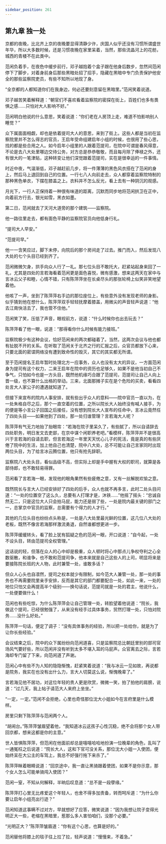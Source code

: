 ```yaml
---
sidebar_position: 261
---
```


## 第九章 **独一处**

京都的夜晚，比北齐上京的夜晚要显得清静少许，庆国人似乎还没有习惯所谓盛世年华，所以大多数时候，还是习惯夜晚在家里呆着，当然，那些流晶河上的花舫，城西的青楼不在此类中。

范闲负着手，在夜色中缓步前行，邓子越抱着个盒子跟在他身后数步，忽然间范闲停下了脚步，对着身前身后那些黑暗处招了招手，隐藏在黑暗中专门负责保护他安全的那些监察院吏员，有些不知所以地现了身。

“全京都的人都知道你们在我身边，何必还要刻意留在黑暗里。”范闲笑着说道。

邓子越苦笑着解释道：“朝官们不喜欢看着监察院的密探在街上，百姓们也多有畏惧之感……只怕对大人影响不好。”

范闲明白他说的什么意思，笑着说道：“你们老在人房顶上走，难道不怕影响别人睡觉？”

众下属面面相觑，却也是依着提司大人的意思，来到了街上。这些人都是当初在监察院里并不怎么得志的官员，王启年受命组建启年小组的时候，也很用了些心思，找的都是些合用之人。如今启年小组里的人跟着范提司，在院中可谓是春风得意，不论是去八大处里哪边交待公务，对方总是恭恭敬敬，而且每月除了俸禄之外，还有很大的一笔津贴，这种转变让他们深觉跟着范提司，实在是很幸运的一件事情。

时近中夜，气温渐低，邓子越赶前几步，将一件薄薄的黑色风衣搭在了范闲的身上，然后马上退回到自己的位置。一行七八人向前走去，众人都穿着监察院特制的那种黑色单衣，下摆在膝盖之上。衣料并不怎么反光，看上去有一种阴沉的观感。

月光下，一行人正保持着一种很有味道的距离，沉默而同步地将范闲拱卫在正中，向着前方行去，银光如雪，黑衣如墨。

第二日，范闲就去了天河大道旁的那个建筑——监察院。

他一路往里走去，都有面色平静的监察院官员向他低身行礼。

“提司大人早安。”

“范提司早。”

他一一含笑应过，脚下未停，向院后的那个房间走了过去。推门而入，然后发现八大处的七个头目已经到齐了。

范闲微微欠身，拱手向众人行了一礼。那七位头目不敢托大，赶紧站起身来回了一礼，尤其是四处的言若海看着范闲更是面色喜悦，微有感激，想来这两天在家中与言冰云父子和睦，心情不错，只有陈萍萍坐在长桌尽头的那张轮椅上似笑非笑地望着他。

他咳了一声，坐到了陈萍萍右手边的那位座位上，有些意外没有发现老师的身影。似乎猜到他在想什么，陈萍萍双手轻轻抚摩着膝盖，用微尖的声音轻声说道：“他去江南快活去了，我也管不住他。”

范闲笑了笑，压低了声音，眼视前方，说道：“什么时候你也出去玩去？”

陈萍萍看了他一眼，说道：“那得看你什么时候有能力接班。”

监察院极少有这种会议，恰好范闲来的两次都碰着了。当然，这两次会议与他也都有扯脱不开的关系。在听取了范闲关于北齐之行的汇报之后，众官员都放下心来，只要北面的密谍网络没有遭到致命性的毁灭，其它的其实都无所谓。

至于范闲提名王启年暂时处理北方一应事务，众人也没有太大的异议，一方面范闲身为提司有这个权力，二来王启年在院中的资历也足够久，如果不是他当初自己不争气，只怕如今也是一方头目，既然他机缘巧合跟了范提司，范提司让自己人向上晋一级，也不算什么出格的举动。三来，北面那摊子实在是个危险的买卖，看看四处言大人家公子的遭遇就知道了。

但接下来宣布的院内人事安排，就有些出乎众人的意料——院中官员一直以为，在一处朱格自尽之后，那个一直空着的位置，之所以院长大人始终没有喊人接手，为的便是等小言公子回国之后接任，没有想到院长大人宣布的任命中，言冰云竟然任了四处头目——如果他到了四处，那一处归谁管理？言若海大人呢？

陈萍萍有气无力地抬了抬眼帘：“若海在院子里呆久了，有些腻了，所以自请辞去四处职务，明日发文去吏部，在京中谋个闲职养老吧。”看模样，陈萍萍并不是很高兴于言若海的自请去职，但言若海这一年里天天忧心儿子的死活，竟是真的有些厌倦了院中的生活，加上他自己也清楚，院中八大处，总不可能让自己言家同时出现两位头目，为了给言冰云腾位置，他只有抢先辞职。

监察院八大处头目，看似品级不高，但实际上却是手中握有大权的职司，就算是各部侍郎，也不敢轻易得罪。

范闲看了言若海一眼，发现他的眼角果然有些疲倦之意，又有一丝解脱欢愉之意。

既然院长与言大人已经安排好了四处的后手，众人也就不再多言，此时二处头目问道：“一处的位置空了这么久，总要有人打理才是，沐铁……”他摇了摇头：“忠诚自然无二，只是这位大人只会拍马屁，能力还是弱了些，一处是院内最关键的部门之一，总掌京中官员的监察，总需要有个得力的人才行。”

其他的几位头目也纷纷点头称是，一处是八大处里最光鲜的位置，这几位八大处的老板，既然不像言若海那样激流勇退，自然谁都想更进一步。

陈萍萍缓缓转头，看了脸上犹有狐疑之色的范闲一眼，开口说道：“自今起，一处不设头目，转由范提司全权管理。”

这话说的轻，但落在众人的心中却是极重，众人顿时将心中那点儿争权夺利之心全数驱散，和谁争，也不敢和范提司争，他本来就是自己这些人的上司，明显将来是要接陈院长班的大人物，此时兼管一处，谁敢多话？

但众人心头也自凛然，提司之权本就少有限制，如今范大人兼管一处，那一处的事务也不再需要院里亲手安排，反而是其它的部门都要配合一处，如此一来，一处的地位只怕又会再提高半个级别——换句话说，范提司就是一处的君主，他说什么，一处便要做什么！

范闲也有些吃惊，为什么陈萍萍会让自己管理一处，转脸望着他说道：“院长，我做这个提司，已经很勉强了，从来没有经手过具体事务，贸然打理一处，只怕对院务……没什么好处。”

陈萍萍一句话，便定了调子：“没有具体事务的经验，所以把一处给你，就是为了让你长些经验。”

会议结束之后，院中的众下属纷纷向范闲道喜，只是监察院总比朝廷里别的部司官场风气要好些，所以范闲并没有听到太多不堪入耳的马屁声。众官离去之际，言若海却专门留了下来，向范闲道了声谢。

范闲心中有些不为人知的隐隐惭愧，赶紧笑着说道：“我与冰云一见如故，再说都是院务，我实在也没有出什么力，言大人切莫这么说，惭愧晚辈了。”

言若海见他不居功，对这位年轻的贵人更是欣赏，微微一笑，拍了拍他的肩膀，说道：“过几天，我上帖子请范大人来府上坐坐。”

“一定，一定。”范闲不会拒绝，心里也奇怪那位沈大小姐如今在言府里是什么模样。

房里只剩下陈萍萍与范闲两个人。

“胡闹台。”陈萍萍皱眉望着他，“我知道冰云这孩子心性沉稳，绝不会将那个女人带回京都，想来这都是你的主意。”

世人皆惧陈萍萍，但范闲在他面前却总是嘻嘻哈哈地扮演一位晚辈的角色，乱叫了一通冤枉之后说道：“院长大人，这和下官可没关系，那位沈大小姐一入使团，便始终呆在大公主的车驾上，我总不好强行拖下来杀了。”

陈萍萍眯着眼睛说道：“回京途中，我一直让黑骑跟着使团，如果不是你示意，那个女人怎么可能单骑闯入使团？”

范闲一窒，不知从何解释，半晌后叹息道：“总不是一段孽缘。”

陈萍萍打心里无比疼爱这个年轻人，也舍不得多加责备，转而呵斥道：“为什么你要让启年小组亮出行迹？”

范闲知道这事瞒不过对方，早就想好了应答，微笑说道：“因为我想让院子变得光明正大一些，老缩在黑暗里，惹那么多人害怕咱们，没那个必要。”

“光明正大？”陈萍萍皱眉道：“你有这个心思，也算是好的。”

范闲替他将膝上的毯子往上拉了拉，轻声说道：“慢慢来，不着急。”


